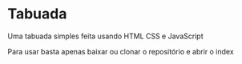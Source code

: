 # Tabuada

Uma tabuada simples feita usando HTML CSS e JavaScript

Para usar basta apenas baixar ou clonar o repositório e abrir o index
